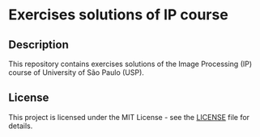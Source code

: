 # Exercises solutions of IP course


## Description

This repository contains exercises solutions of the Image Processing (IP) course of University of São Paulo (USP).


## License

This project is licensed under the MIT License - see the [LICENSE](LICENSE) file for details.
